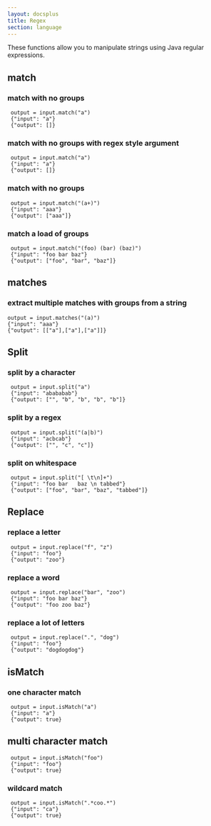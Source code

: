 ```yaml
---
layout: docsplus
title: Regex
section: language
---
```


These functions allow you to manipulate strings using Java regular expressions.


## match
### match with no groups

     output = input.match("a")
     {"input": "a"}
     {"output": []}

### match with no groups with regex style argument

     output = input.match("a")
     {"input": "a"}
     {"output": []}

### match with no groups

     output = input.match("(a+)")
     {"input": "aaa"}
     {"output": ["aaa"]}

### match a load of groups

     output = input.match("(foo) (bar) (baz)")
     {"input": "foo bar baz"}
     {"output": ["foo", "bar", "baz"]}


## matches
### extract multiple matches with groups from a string
    
    output = input.matches("(a)")
    {"input": "aaa"}
    {"output": [["a"],["a"],["a"]]}

## Split
### split by a character

     output = input.split("a")
     {"input": "abababab"}
     {"output": ["", "b", "b", "b", "b"]}

### split by a regex

     output = input.split("(a|b)")
     {"input": "acbcab"}
     {"output": ["", "c", "c"]}

### split on whitespace

     output = input.split("[ \t\n]+")
     {"input": "foo bar   baz \n tabbed"}
     {"output": ["foo", "bar", "baz", "tabbed"]}

## Replace
### replace a letter

     output = input.replace("f", "z")
     {"input": "foo"}
     {"output": "zoo"}

### replace a word

     output = input.replace("bar", "zoo")
     {"input": "foo bar baz"}
     {"output": "foo zoo baz"}

### replace a lot of letters

     output = input.replace(".", "dog")
     {"input": "foo"}
     {"output": "dogdogdog"}

## isMatch
### one character match

     output = input.isMatch("a")
     {"input": "a"}
     {"output": true}


## multi character match

     output = input.isMatch("foo")
     {"input": "foo"}
     {"output": true}

### wildcard match

     output = input.isMatch(".*coo.*")
     {"input": "ca"}
     {"output": true}

